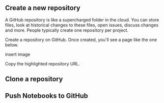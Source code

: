 ---
---

## Create a new repository
A GitHub repository is like a supercharged folder in the cloud. You can store
files, look at historical changes to these files, open issues, discuss changes 
and more. People typically create one repository per project. 

Create a repository on GitHub. Once created, you'll see a page like the one below.

insert image

Copy the highlighted repository URL.

## Clone a repository


## Push Notebooks to GitHub
